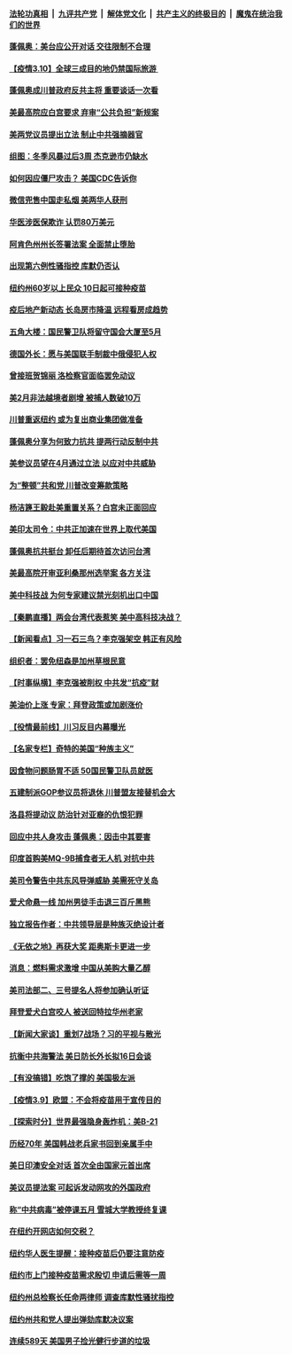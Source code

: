 

####  [法轮功真相](../../../../basic/blob/master/README.md?t=03101931) &nbsp;|&nbsp; [九评共产党](../../../../9ping.md/blob/master/README.md?t=03101931) &nbsp;|&nbsp; [解体党文化](../../../../jtdwh.md/blob/master/README.md?t=03101931)  &nbsp;|&nbsp; [共产主义的终极目的](../../../../gczydzjmd.md/blob/master/README.md?t=03101931) &nbsp;|&nbsp; [魔鬼在统治我们的世界](../../../../mgztzwmdsj.md/blob/master/README.md?t=03101931) 

#### [蓬佩奥：美台应公开对话 交往限制不合理](../pages/nsc412/n12801671.md?t=03101931) 

#### [【疫情3.10】全球三成目的地仍禁国际旅游 ](../pages/nsc412/n12801652.md?t=03101931) 

#### [蓬佩奥成川普政府反共主将 重要谈话一次看](../pages/nsc412/n12801670.md?t=03101931) 

#### [美最高院应白宫要求 弃审“公共负担”新规案](../pages/nsc412/n12801327.md?t=03101931) 

#### [美两党议员提出立法 制止中共强摘器官](../pages/nsc412/n12801600.md?t=03101931) 

#### [组图：冬季风暴过后3周 杰克逊市仍缺水](../pages/nsc412/n12801447.md?t=03101931) 

#### [如何因应僵尸攻击？ 美国CDC告诉你](../pages/nsc412/n12801372.md?t=03101931) 

#### [微信兜售中国走私烟  美两华人获刑](../pages/nsc412/n12801245.md?t=03101931) 

#### [华医涉医保欺诈 认罚80万美元](../pages/nsc412/n12801117.md?t=03101931) 

#### [阿肯色州州长签署法案 全面禁止堕胎](../pages/nsc412/n12800956.md?t=03101931) 

#### [出现第六例性骚指控  库默仍否认](../pages/nsc412/n12801113.md?t=03101931) 

#### [纽约州60岁以上民众 10日起可接种疫苗](../pages/nsc412/n12801248.md?t=03101931) 

#### [疫后地产新动态 长岛房市降温 远程看房成趋势](../pages/nsc412/n12801170.md?t=03101931) 

#### [五角大楼：国民警卫队将留守国会大厦至5月](../pages/nsc412/n12801032.md?t=03101931) 

#### [德国外长：愿与美国联手制裁中俄侵犯人权](../pages/nsc412/n12801196.md?t=03101931) 

#### [曾接班贺锦丽 洛检察官面临罢免动议](../pages/nsc412/n12801225.md?t=03101931) 

#### [美2月非法越境者剧增 被捕人数破10万](../pages/nsc412/n12800889.md?t=03101931) 

#### [川普重返纽约 或为复出商业集团做准备](../pages/nsc412/n12800961.md?t=03101931) 

#### [蓬佩奥分享为何致力抗共 提两行动反制中共](../pages/nsc412/n12800882.md?t=03101931) 

#### [美参议员望在4月通过立法 以应对中共威胁](../pages/nsc412/n12800898.md?t=03101931) 

#### [为“整顿”共和党 川普改变筹款策略](../pages/nsc412/n12800513.md?t=03101931) 

#### [杨洁篪王毅赴美重置关系？白宫未正面回应](../pages/nsc412/n12800795.md?t=03101931) 

#### [美印太司令：中共正加速在世界上取代美国](../pages/nsc412/n12800830.md?t=03101931) 

#### [蓬佩奥抗共挺台 卸任后期待首次访问台湾](../pages/nsc412/n12800838.md?t=03101931) 

#### [美最高院开审亚利桑那州选举案 各方关注](../pages/nsc412/n12800819.md?t=03101931) 

#### [美中科技战 为何专家建议禁光刻机出口中国](../pages/nsc412/n12798176.md?t=03101931) 

#### [【秦鹏直播】两会台湾代表惹笑 美中高科技决战？](../pages/nsc412/n12800625.md?t=03101931) 

#### [【新闻看点】习一石三鸟？李克强架空 韩正有风险](../pages/nsc412/n12800602.md?t=03101931) 

#### [组织者：罢免纽森是加州草根民意](../pages/nsc412/n12800494.md?t=03101931) 

#### [【时事纵横】李克强被削权 中共发“抗疫”财](../pages/nsc412/n12800583.md?t=03101931) 

#### [美油价上涨 专家：拜登政策或加剧涨价](../pages/nsc412/n12800324.md?t=03101931) 

#### [【役情最前线】川习反目内幕曝光](../pages/nsc412/n12800479.md?t=03101931) 

#### [【名家专栏】奇特的美国“种族主义”](../pages/nsc412/n12799985.md?t=03101931) 

#### [因食物问题肠胃不适 50国民警卫队员就医](../pages/nsc412/n12800492.md?t=03101931) 

#### [五建制派GOP参议员将退休 川普盟友接替机会大](../pages/nsc412/n12800499.md?t=03101931) 

#### [洛县将提动议 防治针对亚裔的仇恨犯罪](../pages/nsc412/n12800332.md?t=03101931) 

#### [回应中共人身攻击 蓬佩奥：因击中其要害](../pages/nsc412/n12800344.md?t=03101931) 

#### [印度首购美MQ-9B捕食者无人机 对抗中共](../pages/nsc412/n12800282.md?t=03101931) 

#### [美司令警告中共东风导弹威胁 美需死守关岛](../pages/nsc412/n12800329.md?t=03101931) 

#### [爱犬命悬一线 加州男徒手击退三百斤黑熊](../pages/nsc412/n12799298.md?t=03101931) 

#### [独立报告作者：中共领导层是种族灭绝设计者](../pages/nsc412/n12800129.md?t=03101931) 

#### [《无依之地》再获大奖 距奥斯卡更进一步](../pages/nsc412/n12799933.md?t=03101931) 

#### [消息：燃料需求激增 中国从美购大量乙醇](../pages/nsc412/n12800063.md?t=03101931) 

#### [美司法部二、三号提名人将参加确认听证](../pages/nsc412/n12799843.md?t=03101931) 

#### [拜登爱犬白宫咬人 被送回特拉华州老家](../pages/nsc412/n12799862.md?t=03101931) 

#### [【新闻大家谈】重划7战场？习的平视与散光](../pages/nsc412/n12799859.md?t=03101931) 

#### [抗衡中共海警法 美日防长外长拟16日会谈](../pages/nsc412/n12799692.md?t=03101931) 

#### [【有没搞错】吃饱了撑的 美国极左派](../pages/nsc412/n12798281.md?t=03101931) 

#### [【疫情3.9】欧盟：不会将疫苗用于宣传目的](../pages/nsc412/n12799381.md?t=03101931) 

#### [【探索时分】世界最强隐身轰炸机：美B-21](../pages/nsc412/n12798483.md?t=03101931) 

#### [历经70年 美国韩战老兵家书回到亲属手中](../pages/nsc412/n12799297.md?t=03101931) 

#### [美日印澳安全对话 首次全由国家元首出席](../pages/nsc412/n12799183.md?t=03101931) 

#### [美议员提法案 可起诉发动网攻的外国政府](../pages/nsc412/n12799094.md?t=03101931) 

#### [称“中共病毒”被停课五月 雪城大学教授终复课](../pages/nsc412/n12798728.md?t=03101931) 

#### [在纽约开网店如何交税？](../pages/nsc412/n12798715.md?t=03101931) 

#### [纽约华人医生提醒：接种疫苗后仍要注意防疫](../pages/nsc412/n12798785.md?t=03101931) 

#### [纽约市上门接种疫苗需求殷切 申请后需等一周](../pages/nsc412/n12798773.md?t=03101931) 

#### [纽约州总检察长任命两律师 调查库默性骚扰指控](../pages/nsc412/n12798844.md?t=03101931) 

#### [纽约州共和党人提出弹劾库默决议案](../pages/nsc412/n12798835.md?t=03101931) 

#### [连续589天 美国男子捡光健行步道的垃圾](../pages/nsc412/n12798709.md?t=03101931) 

